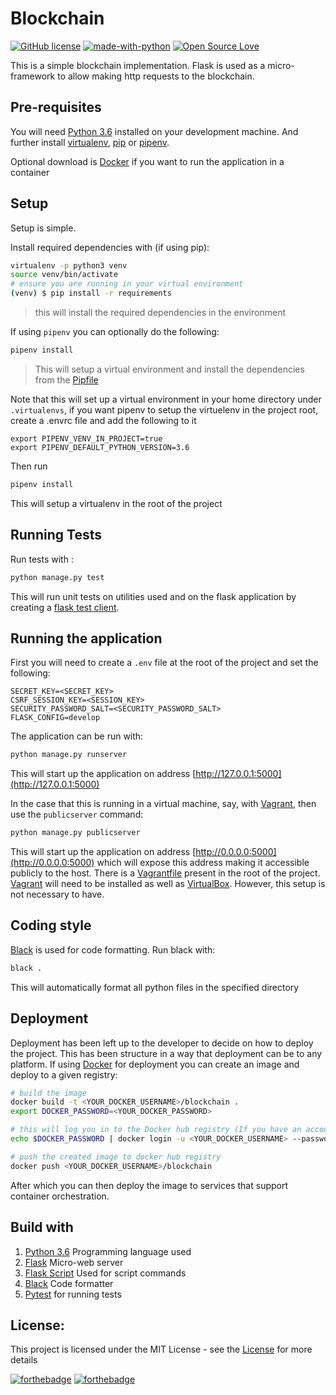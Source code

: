 # Blockchain

[![GitHub license](https://img.shields.io/github/license/Naereen/StrapDown.js.svg)](https://github.com/Naereen/StrapDown.js/blob/master/LICENSE)
[![made-with-python](https://img.shields.io/badge/Made%20with-Python-1f425f.svg)](https://www.python.org/)
[![Open Source Love](https://badges.frapsoft.com/os/v1/open-source.svg?v=103)](https://github.com/ellerbrock/open-source-badges/)

This is a simple blockchain implementation. Flask is used as a micro-framework to allow making http requests to the
blockchain.

## Pre-requisites

You will need [Python 3.6](https://www.python.org/downloads/release/python-366/) installed on your development machine.
And further install [virtualenv](https://virtualenv.pypa.io/en/latest/), [pip](https://pip.pypa.io/en/stable/) or 
[pipenv](https://github.com/pypa/pipenv).

Optional download is [Docker](https://www.docker.com/) if you want to run the application in a container

## Setup

Setup is simple.

Install required dependencies with (if using pip):

```bash
virtualenv -p python3 venv
source venv/bin/activate
# ensure you are running in your virtual environment
(venv) $ pip install -r requirements
``` 
> this will install the required dependencies in the environment

If using `pipenv` you can optionally do the following:

```bash
pipenv install
```
> This will setup a virtual environment and install the dependencies from the [Pipfile](./Pipfile)

Note that this will set up a virtual environment in your home directory under `.virtualenvs`, if you want pipenv to 
setup the virtuelenv in the project root, create a .envrc file and add the following to it

```dotenv
export PIPENV_VENV_IN_PROJECT=true
export PIPENV_DEFAULT_PYTHON_VERSION=3.6
```

Then run

```bash
pipenv install
```

This will setup a virtualenv in the root of the project

## Running Tests

Run tests with :

```bash
python manage.py test
```

This will run unit tests on utilities used and on the flask application by creating a 
[flask test client](http://flask.pocoo.org/docs/1.0/testing/).

## Running the application

First you will need to create a `.env` file at the root of the project and set the following:

```dotenv
SECRET_KEY=<SECRET_KEY>
CSRF_SESSION_KEY=<SESSION_KEY>
SECURITY_PASSWORD_SALT=<SECURITY_PASSWORD_SALT>
FLASK_CONFIG=develop
```

The application can be run with:

```bash
python manage.py runserver
```

This will start up the application on address [http://127.0.0.1:5000](http://127.0.0.1:5000)

In the case that this is running in a virtual machine, say, with [Vagrant](https://www.vagrantup.com/), then use the
`publicserver` command:

```bash
python manage.py publicserver
```

This will start up the application on address [http://0.0.0.0:5000](http://0.0.0.0:5000) which will expose this address
making it accessible publicly to the host. There is a [Vagrantfile](./Vagrantfile) present in the root of the project. 
[Vagrant](https://www.vagrantup.com/) will need to be installed as well as [VirtualBox](https://www.virtualbox.org/). 
However, this setup is not necessary to have.



## Coding style

[Black](https://github.com/ambv/black) is used for code formatting. Run black with:

```bash
black .
```

This will automatically format all python files in the specified directory

## Deployment

Deployment has been left up to the developer to decide on how to deploy the project. This has been structure in a way
that deployment can be to any platform. If using [Docker](https://www.docker.com/) for deployment you can create an 
image and deploy to a given registry:

```bash
# build the image
docker build -t <YOUR_DOCKER_USERNAME>/blockchain .
export DOCKER_PASSWORD=<YOUR_DOCKER_PASSWORD>

# this will log you in to the Docker hub registry (If you have an account) 
echo $DOCKER_PASSWORD | docker login -u <YOUR_DOCKER_USERNAME> --password-stdin

# push the created image to docker hub registry
docker push <YOUR_DOCKER_USERNAME>/blockchain
```

After which you can then deploy the image to services that support container orchestration.

## Build with

1. [Python 3.6](https://www.python.org/downloads/) Programming language used
2. [Flask](http://flask.pocoo.org/) Micro-web server
3. [Flask Script](https://flask-script.readthedocs.io/en/latest/) Used for script commands
4. [Black](https://github.com/ambv/black) Code formatter
5. [Pytest](https://docs.pytest.org/en/latest/) for running tests

## License:

This project is licensed under the MIT License - see the [License](./LICENSE) for more details

[![forthebadge](https://forthebadge.com/images/badges/made-with-python.svg)](https://forthebadge.com)
[![forthebadge](https://forthebadge.com/images/badges/built-with-love.svg)](https://forthebadge.com)